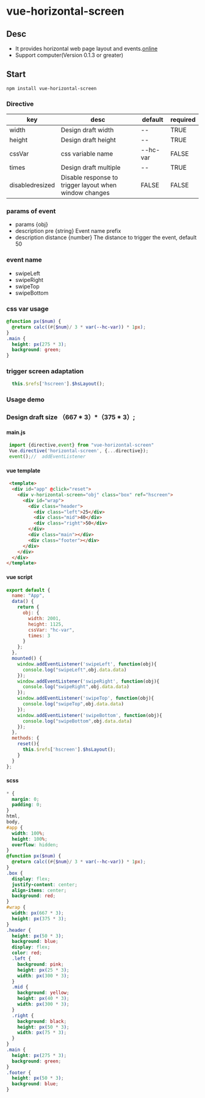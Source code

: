 # vue-horizontal-screen
## Desc
* It provides horizontal web page layout and events.[online](https://2gt9f.csb.app/)
* Support computer(Version 0.1.3 or greater)

## Start
```
npm install vue-horizontal-screen
```
### Directive
|  key   | desc  |default |required|
|  ----  | ----  |---| ---|
| width  | Design draft width | -- | TRUE|
| height  | Design draft height | --|TRUE|
| cssVar  | css variable name | --hc-var |FALSE|
| times  | Design draft multiple |--|TRUE|
| disabledresized  | Disable response to trigger layout when window changes |FALSE|FALSE|

### params of event
* params {obj} 
*  description pre {string} Event name prefix
*  description distance {number}  The distance to trigger the event, default 50

### event name
* swipeLeft
* swipeRight
* swipeTop
* swipeBottom

### css var usage
```scss
@function px($num) {
  @return calc((#{$num}/ 3 * var(--hc-var)) * 1px);
}
.main {
  height: px(275 * 3);
  background: green;
}
```
### trigger screen adaptation
```javascript
  this.$refs['hscreen'].$hsLayout();
```

### Usage demo
### Design draft size  （667 * 3）*（375 * 3）;
#### main.js
```javascript
 import {directive,event} from "vue-horizontal-screen"
 Vue.directive('horizontal-screen', {...directive});
 event();//  addEventListener
```
#### vue template
```html
 <template>
  <div id="app" @click="reset">
    <div v-horizontal-screen="obj" class="box" ref="hscreen">
      <div id="wrap">
        <div class="header">
          <div class="left">25</div>
          <div class="mid">40</div>
          <div class="right">50</div>
        </div>
        <div class="main"></div>
        <div class="footer"></div>
      </div>
    </div>
  </div>
</template>
```

#### vue script
```javascript
export default {
  name: "App",
  data() {
    return {
      obj: {
        width: 2001,
        height: 1125,
        cssVar: "hc-var",
        times: 3
      }
    };
  },
  mounted() {
    window.addEventListener('swipeLeft', function(obj){
      console.log("swipeLeft",obj.data.data)
    });
    window.addEventListener('swipeRight', function(obj){
      console.log("swipeRight",obj.data.data)
    });
    window.addEventListener('swipeTop', function(obj){
      console.log("swipeTop",obj.data.data)
    });
    window.addEventListener('swipeBottom', function(obj){
      console.log("swipeBottom",obj.data.data)
    });
  },
  methods: {
    reset(){
      this.$refs['hscreen'].$hsLayout();
    }
  }
};
```
#### scss
```scss
* {
  margin: 0;
  padding: 0;
}
html,
body,
#app {
  width: 100%;
  height: 100%;
  overflow: hidden;
}
@function px($num) {
  @return calc((#{$num}/ 3 * var(--hc-var)) * 1px);
}
.box {
  display: flex;
  justify-content: center;
  align-items: center;
  background: red;
}
#wrap {
  width: px(667 * 3);
  height: px(375 * 3);
}
.header {
  height: px(50 * 3);
  background: blue;
  display: flex;
  color: red;
  .left {
    background: pink;
    height: px(25 * 3);
    width: px(300 * 3);
  }
  .mid {
    background: yellow;
    height: px(40 * 3);
    width: px(300 * 3);
  }
  .right {
    background: black;
    height: px(50 * 3);
    width: px(75 * 3);
  }
}
.main {
  height: px(275 * 3);
  background: green;
}
.footer {
  height: px(50 * 3);
  background: blue;
}
```
